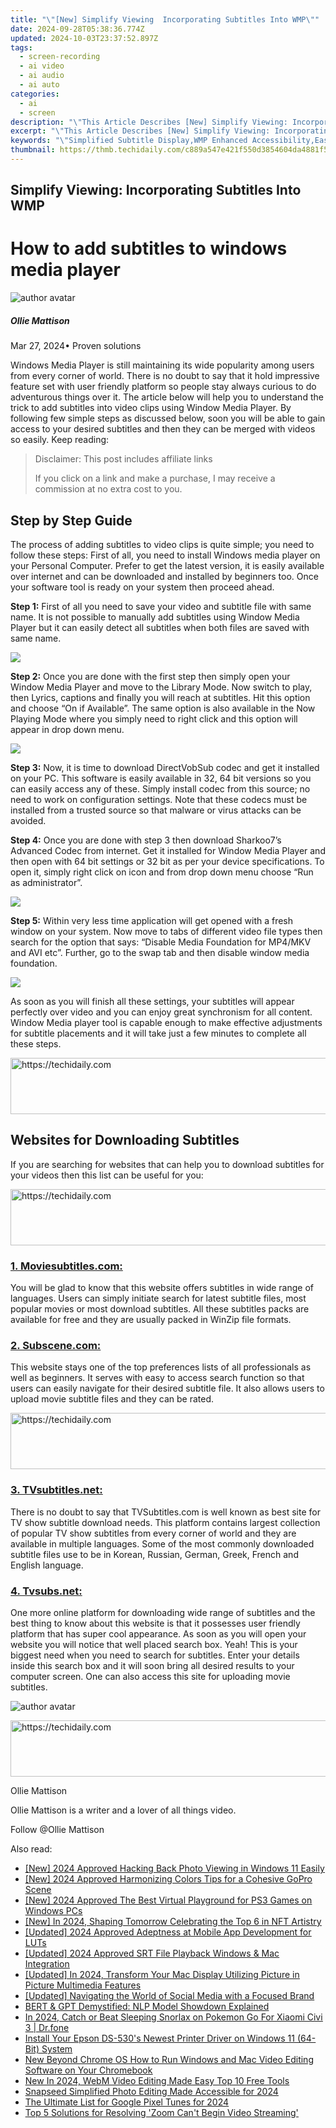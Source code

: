 ```yaml
---
title: "\"[New] Simplify Viewing  Incorporating Subtitles Into WMP\""
date: 2024-09-28T05:38:36.774Z
updated: 2024-10-03T23:37:52.897Z
tags: 
  - screen-recording
  - ai video
  - ai audio
  - ai auto
categories: 
  - ai
  - screen
description: "\"This Article Describes [New] Simplify Viewing: Incorporating Subtitles Into WMP\""
excerpt: "\"This Article Describes [New] Simplify Viewing: Incorporating Subtitles Into WMP\""
keywords: "\"Simplified Subtitle Display,WMP Enhanced Accessibility,Easy Subtitle Integration,Streamline Media Playback,Optimized Viewing Experience,Seamless Audio-Text Sync,Improved WMP Subtitles\""
thumbnail: https://thmb.techidaily.com/c889a547e421f550d3854604da4881f54e6123831fe3b245b44881a2b3d8e123.jpg
---
```


## Simplify Viewing: Incorporating Subtitles Into WMP

# How to add subtitles to windows media player

![author avatar](https://images.wondershare.com/filmora/article-images/ollie-mattison.jpg)

##### Ollie Mattison

 Mar 27, 2024• Proven solutions

Windows Media Player is still maintaining its wide popularity among users from every corner of world. There is no doubt to say that it hold impressive feature set with user friendly platform so people stay always curious to do adventurous things over it. The article below will help you to understand the trick to add subtitles into video clips using Window Media Player. By following few simple steps as discussed below, soon you will be able to gain access to your desired subtitles and then they can be merged with videos so easily. Keep reading:

>  Disclaimer: This post includes affiliate links
>
>  If you click on a link and make a purchase, I may receive a commission at no extra cost to you.
>

## Step by Step Guide

The process of adding subtitles to video clips is quite simple; you need to follow these steps: First of all, you need to install Windows media player on your Personal Computer. Prefer to get the latest version, it is easily available over internet and can be downloaded and installed by beginners too. Once your software tool is ready on your system then proceed ahead.

**Step 1:** First of all you need to save your video and subtitle file with same name. It is not possible to manually add subtitles using Window Media Player but it can easily detect all subtitles when both files are saved with same name.

![ ](https://images.wondershare.com/filmora/article-images/subtitle-wmp-1.jpg)

**Step 2:** Once you are done with the first step then simply open your Window Media Player and move to the Library Mode. Now switch to play, then Lyrics, captions and finally you will reach at subtitles. Hit this option and choose “On if Available”. The same option is also available in the Now Playing Mode where you simply need to right click and this option will appear in drop down menu.

![ ](https://images.wondershare.com/filmora/article-images/subtitle-wmp-2.jpg)

**Step 3:** Now, it is time to download DirectVobSub codec and get it installed on your PC. This software is easily available in 32, 64 bit versions so you can easily access any of these. Simply install codec from this source; no need to work on configuration settings. Note that these codecs must be installed from a trusted source so that malware or virus attacks can be avoided.

**Step 4:** Once you are done with step 3 then download Sharkoo7’s Advanced Codec from internet. Get it installed for Window Media Player and then open with 64 bit settings or 32 bit as per your device specifications. To open it, simply right click on icon and from drop down menu choose “Run as administrator”.

![ ](https://images.wondershare.com/filmora/article-images/subtitle-wmp-3.jpg)

**Step 5:** Within very less time application will get opened with a fresh window on your system. Now move to tabs of different video file types then search for the option that says: “Disable Media Foundation for MP4/MKV and AVI etc”. Further, go to the swap tab and then disable window media foundation.

![ ](https://images.wondershare.com/filmora/article-images/subtitle-wmp-4.jpg)

As soon as you will finish all these settings, your subtitles will appear perfectly over video and you can enjoy great synchronism for all content. Window Media player tool is capable enough to make effective adjustments for subtitle placements and it will take just a few minutes to complete all these steps.

<!-- affiliate ads begin -->
<a href="https://aligracehair.sjv.io/c/5597632/1948954/19272" target="_top" id="1948954">
  <img src="//a.impactradius-go.com/display-ad/19272-1948954" border="0" alt="https://techidaily.com" width="728" height="90"/>
</a>
<img height="0" width="0" src="https://aligracehair.sjv.io/i/5597632/1948954/19272" style="position:absolute;visibility:hidden;" border="0" />
<!-- affiliate ads end -->

## Websites for Downloading Subtitles

If you are searching for websites that can help you to download subtitles for your videos then this list can be useful for you:

<!-- affiliate ads begin -->
<a href="https://appsumo.8odi.net/c/5597632/2037335/7443" target="_top" id="2037335">
  <img src="//a.impactradius-go.com/display-ad/7443-2037335" border="0" alt="https://techidaily.com" width="728" height="90"/>
</a>
<img height="0" width="0" src="https://appsumo.8odi.net/i/5597632/2037335/7443" style="position:absolute;visibility:hidden;" border="0" />
<!-- affiliate ads end -->

### [1. Moviesubtitles.com:](http://www.moviesubtitles.org/movies.html)

You will be glad to know that this website offers subtitles in wide range of languages. Users can simply initiate search for latest subtitle files, most popular movies or most download subtitles. All these subtitles packs are available for free and they are usually packed in WinZip file formats.

### [2. Subscene.com:](https://subscene.com/browse/latest/film/1)

This website stays one of the top preferences lists of all professionals as well as beginners. It serves with easy to access search function so that users can easily navigate for their desired subtitle file. It also allows users to upload movie subtitle files and they can be rated.

<!-- affiliate ads begin -->
<a href="https://appsumo.8odi.net/c/5597632/2111968/7443" target="_top" id="2111968">
  <img src="//a.impactradius-go.com/display-ad/7443-2111968" border="0" alt="https://techidaily.com" width="728" height="90"/>
</a>
<img height="0" width="0" src="https://appsumo.8odi.net/i/5597632/2111968/7443" style="position:absolute;visibility:hidden;" border="0" />
<!-- affiliate ads end -->

### [3\. TVsubtitles.net:](http://www.tvsubtitles.net/tvshow-1568-3.html)

There is no doubt to say that TVSubtitles.com is well known as best site for TV show subtitle download needs. This platform contains largest collection of popular TV show subtitles from every corner of world and they are available in multiple languages. Some of the most commonly downloaded subtitle files use to be in Korean, Russian, German, Greek, French and English language.

### [4. Tvsubs.net:](http://www.tvsubs.net/)

One more online platform for downloading wide range of subtitles and the best thing to know about this website is that it possesses user friendly platform that has super cool appearance. As soon as you will open your website you will notice that well placed search box. Yeah! This is your biggest need when you need to search for subtitles. Enter your details inside this search box and it will soon bring all desired results to your computer screen. One can also access this site for uploading movie subtitles.

![author avatar](https://images.wondershare.com/filmora/article-images/ollie-mattison.jpg)

<!-- affiliate ads begin -->
<a href="https://aidotcom.pxf.io/c/5597632/2134499/19576" target="_top" id="2134499">
  <img src="//a.impactradius-go.com/display-ad/19576-2134499" border="0" alt="https://techidaily.com" width="600" height="90"/>
</a>
<img height="0" width="0" src="https://aidotcom.pxf.io/i/5597632/2134499/19576" style="position:absolute;visibility:hidden;" border="0" />
<!-- affiliate ads end -->

Ollie Mattison

Ollie Mattison is a writer and a lover of all things video.

Follow @Ollie Mattison


<ins class="adsbygoogle"
     style="display:block"
     data-ad-format="autorelaxed"
     data-ad-client="ca-pub-7571918770474297"
     data-ad-slot="1223367746"></ins>



<ins class="adsbygoogle"
     style="display:block"
     data-ad-client="ca-pub-7571918770474297"
     data-ad-slot="8358498916"
     data-ad-format="auto"
     data-full-width-responsive="true"></ins>


<span class="atpl-alsoreadstyle">Also read:</span>
<div><ul>
<li><a href="https://fox-info.techidaily.com/new-2024-approved-hacking-back-photo-viewing-in-windows-11-easily/"><u>[New] 2024 Approved Hacking Back Photo Viewing in Windows 11 Easily</u></a></li>
<li><a href="https://fox-info.techidaily.com/new-2024-approved-harmonizing-colors-tips-for-a-cohesive-gopro-scene/"><u>[New] 2024 Approved Harmonizing Colors Tips for a Cohesive GoPro Scene</u></a></li>
<li><a href="https://on-screen-recording.techidaily.com/new-2024-approved-the-best-virtual-playground-for-ps3-games-on-windows-pcs/"><u>[New] 2024 Approved The Best Virtual Playground for PS3 Games on Windows PCs</u></a></li>
<li><a href="https://fox-info.techidaily.com/new-in-2024-shaping-tomorrow-celebrating-the-top-6-in-nft-artistry/"><u>[New] In 2024, Shaping Tomorrow Celebrating the Top 6 in NFT Artistry</u></a></li>
<li><a href="https://fox-info.techidaily.com/updated-2024-approved-adeptness-at-mobile-app-development-for-luts/"><u>[Updated] 2024 Approved Adeptness at Mobile App Development for LUTs</u></a></li>
<li><a href="https://fox-info.techidaily.com/updated-2024-approved-srt-file-playback-windows-and-mac-integration/"><u>[Updated] 2024 Approved SRT File Playback Windows & Mac Integration</u></a></li>
<li><a href="https://fox-info.techidaily.com/updated-in-2024-transform-your-mac-display-utilizing-picture-in-picture-multimedia-features/"><u>[Updated] In 2024, Transform Your Mac Display Utilizing Picture in Picture Multimedia Features</u></a></li>
<li><a href="https://facebook-record-videos.techidaily.com/updated-navigating-the-world-of-social-media-with-a-focused-brand/"><u>[Updated] Navigating the World of Social Media with a Focused Brand</u></a></li>
<li><a href="https://tech-hub.techidaily.com/bert-and-gpt-demystified-nlp-model-showdown-explained/"><u>BERT & GPT Demystified: NLP Model Showdown Explained</u></a></li>
<li><a href="https://change-location.techidaily.com/in-2024-catch-or-beat-sleeping-snorlax-on-pokemon-go-for-xiaomi-civi-3-drfone-by-drfone-virtual-android/"><u>In 2024, Catch or Beat Sleeping Snorlax on Pokemon Go For Xiaomi Civi 3 | Dr.fone</u></a></li>
<li><a href="https://hardware-updates.techidaily.com/install-your-epson-ds-530s-newest-printer-driver-on-windows-11-64-bit-system/"><u>Install Your Epson DS-530's Newest Printer Driver on Windows 11 (64-Bit) System</u></a></li>
<li><a href="https://ai-driven-video-production.techidaily.com/new-beyond-chrome-os-how-to-run-windows-and-mac-video-editing-software-on-your-chromebook/"><u>New Beyond Chrome OS How to Run Windows and Mac Video Editing Software on Your Chromebook</u></a></li>
<li><a href="https://ai-video-apps.techidaily.com/new-in-2024-webm-video-editing-made-easy-top-10-free-tools/"><u>New In 2024, WebM Video Editing Made Easy Top 10 Free Tools</u></a></li>
<li><a href="https://fox-info.techidaily.com/snapseed-simplified-photo-editing-made-accessible-for-2024/"><u>Snapseed Simplified Photo Editing Made Accessible for 2024</u></a></li>
<li><a href="https://some-guidance.techidaily.com/the-ultimate-list-for-google-pixel-tunes-for-2024/"><u>The Ultimate List for Google Pixel Tunes for 2024</u></a></li>
<li><a href="https://mondly-stories.techidaily.com/top-5-solutions-for-resolving-zoom-cant-begin-video-streaming/"><u>Top 5 Solutions for Resolving 'Zoom Can't Begin Video Streaming'</u></a></li>
</ul></div>

